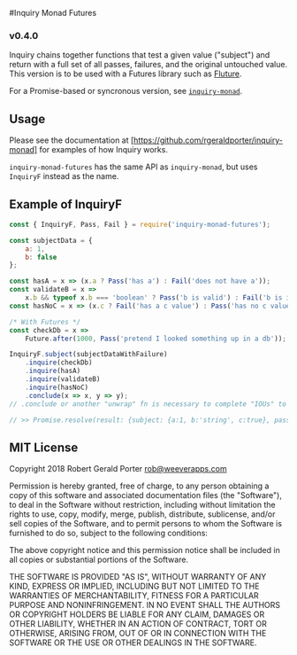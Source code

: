 #Inquiry Monad Futures
### v0.4.0

Inquiry chains together functions that test a given value ("subject") and return with a full set of all passes, failures, and the original untouched value. This version is to be used with a Futures library such as [Fluture](https://github.com/fluture-js/Fluture).

For a Promise-based or syncronous version, see [`inquiry-monad`](https://github.com/rgeraldporter/inquiry-monad).

## Usage

Please see the documentation at [https://github.com/rgeraldporter/inquiry-monad] for examples of how Inquiry works.

`inquiry-monad-futures` has the same API as `inquiry-monad`, but uses `InquiryF` instead as the name.

## Example of InquiryF

```js
const { InquiryF, Pass, Fail } = require('inquiry-monad-futures');

const subjectData = {
    a: 1,
    b: false
};

const hasA = x => (x.a ? Pass('has a') : Fail('does not have a'));
const validateB = x =>
    x.b && typeof x.b === 'boolean' ? Pass('b is valid') : Fail('b is invalid');
const hasNoC = x => (x.c ? Fail('has a c value') : Pass('has no c value'));

/* With Futures */
const checkDb = x =>
    Future.after(1000, Pass('pretend I looked something up in a db'));

InquiryF.subject(subjectDataWithFailure)
    .inquire(checkDb)
    .inquire(hasA)
    .inquire(validateB)
    .inquire(hasNoC)
    .conclude(x => x, y => y);
// .conclude or another "unwrap" fn is necessary to complete "IOUs" to give a clean exit (resolve all unresolved Futures)

// >> Promise.resolve(result: {subject: {a:1, b:'string', c:true}, pass: Pass(['has a', 'pretend I looked something up in a db']), fail: Fail(['b is invalid', 'has c value']), iou: IOU()})
```

## MIT License

Copyright 2018 Robert Gerald Porter <rob@weeverapps.com>

Permission is hereby granted, free of charge, to any person obtaining a copy of this software and associated documentation files (the "Software"), to deal in the Software without restriction, including without limitation the rights to use, copy, modify, merge, publish, distribute, sublicense, and/or sell copies of the Software, and to permit persons to whom the Software is furnished to do so, subject to the following conditions:

The above copyright notice and this permission notice shall be included in all copies or substantial portions of the Software.

THE SOFTWARE IS PROVIDED "AS IS", WITHOUT WARRANTY OF ANY KIND, EXPRESS OR IMPLIED, INCLUDING BUT NOT LIMITED TO THE WARRANTIES OF MERCHANTABILITY, FITNESS FOR A PARTICULAR PURPOSE AND NONINFRINGEMENT. IN NO EVENT SHALL THE AUTHORS OR COPYRIGHT HOLDERS BE LIABLE FOR ANY CLAIM, DAMAGES OR OTHER LIABILITY, WHETHER IN AN ACTION OF CONTRACT, TORT OR OTHERWISE, ARISING FROM, OUT OF OR IN CONNECTION WITH THE SOFTWARE OR THE USE OR OTHER DEALINGS IN THE SOFTWARE.